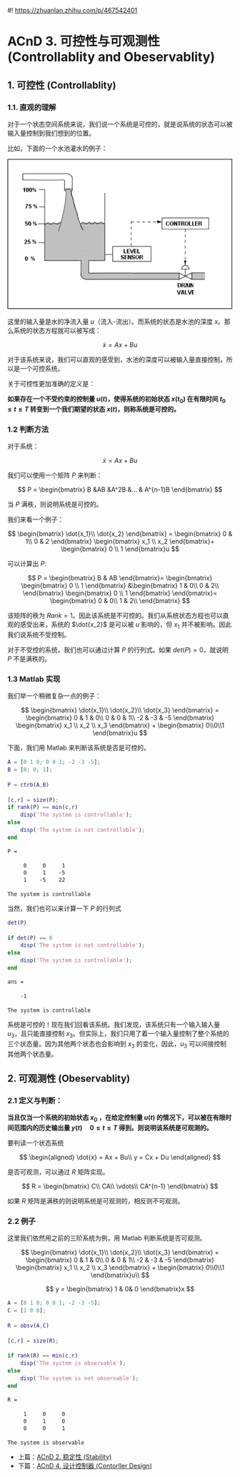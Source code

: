 #! https://zhuanlan.zhihu.com/p/467542401
# ACnD 3. 可控性与可观测性 (Controllablity and Obeservablity)

## 1. 可控性 (Controllablity)

### 1.1. 直观的理解

对于一个状态空间系统来说，我们说一个系统是可控的，就是说系统的状态可以被输入量控制到我们想到的位置。

比如，下面的一个水池灌水的例子：

![例子](./pics/example.png)

这里的输入量是水的净流入量 $u$（流入-流出）。而系统的状态是水池的深度 $x$。那么系统的状态方程就可以被写成：

$$
\dot{x} = Ax + Bu
$$

对于该系统来说，我们可以直观的感受到，水池的深度可以被输入量直接控制，所以是一个可控系统。

关于可控性更加准确的定义是：

**如果存在一个不受约束的控制量 $u(t)$，使得系统的初始状态 $x(t_0)$ 在有限时间 $t_0 \leq t \leq T$ 转变到一个我们期望的状态 $x(t)$，则称系统是可控的。**

###  1.2 判断方法

对于系统：

$$
\dot{x} = Ax + Bu
$$

我们可以使用一个矩阵 $P$ 来判断：

$$
P = 
\begin{bmatrix}
    B &AB &A^2B &... & A^{n-1}B
\end{bmatrix}
$$

当 $P$ 满秩，则说明系统是可控的。

我们来看一个例子：

$$
\begin{bmatrix}
    \dot{x_1}\\
    \dot{x_2}
\end{bmatrix} = 
\begin{bmatrix}
    0 & 1\\
    0 & 2
\end{bmatrix}
\begin{bmatrix}
    x_1 \\ x_2
\end{bmatrix}+
\begin{bmatrix}
    0 \\ 1
\end{bmatrix}u
$$

可以计算出 $P$:

$$
P =
\begin{bmatrix}
    B & AB
\end{bmatrix}=
\begin{bmatrix}
    \begin{bmatrix}
        0 \\ 1
    \end{bmatrix}
    &\begin{bmatrix}
        1 & 0\\
        0 & 2\\
    \end{bmatrix}
    \begin{bmatrix}
        0 \\ 1
    \end{bmatrix}
\end{bmatrix}=
\begin{bmatrix}
    0 & 0\\
    1 & 2\\
\end{bmatrix}
$$

该矩阵的秩为 $Rank = 1$。因此该系统是不可控的。我们从系统状态方程也可以直观的感受出来，系统的 $\dot{x_2}$ 是可以被 $u$ 影响的，但 $x_1$ 并不被影响。因此我们说系统不受控制。

对于不受控的系统，我们也可以通过计算 $P$ 的行列式。如果 $det(P) = 0$，就说明 $P$ 不是满秩的。

### 1.3 Matlab 实现

我们举一个稍微复杂一点的例子：

$$
\begin{bmatrix}
    \dot{x_1}\\
    \dot{x_2}\\
    \dot{x_3}
\end{bmatrix} =
\begin{bmatrix}
    0 & 1 & 0\\
    0 & 0 & 1\\
    -2 & -3 & -5
\end{bmatrix}
\begin{bmatrix}
    x_1 \\ x_2 \\ x_3
\end{bmatrix} +
\begin{bmatrix}
    0\\0\\1
\end{bmatrix}u
$$

下面，我们用 Matlab 来判断该系统是否是可控的。


```matlab
A = [0 1 0; 0 0 1; -2 -3 -5];
B = [0; 0; 1];

P = ctrb(A,B)

[c,r] = size(P);
if rank(P) == min(c,r)
    disp('The system is controllable');
else
    disp('The system is not controllable');
end
```

    
    P =
    
         0     0     1
         0     1    -5
         1    -5    22
    
    The system is controllable
    
    

当然，我们也可以来计算一下 $P$ 的行列式


```matlab
det(P)

if det(P) == 0
    disp('The system is not controllable');
else
    disp('The system is controllable');
end
```

    
    ans =
    
        -1
    
    The system is controllable
    
    

系统是可控的！现在我们回看该系统。我们发现，该系统只有一个输入输入量 $u_3$，且只能直接控制 $x_3$。但实际上，我们只用了着一个输入量控制了整个系统的三个状态量。因为其他两个状态也会影响到 $x_3$ 的变化，因此，$u_3$ 可以间接控制其他两个状态量。

## 2. 可观测性 (Obeservablity)

### 2.1 定义与判断：

**当且仅当一个系统的初始状态 $x_0$ ，在给定控制量 $u(t)$ 的情况下，可以被在有限时间范围内的历史输出量 $y(t) \quad 0  \leq t \leq T$ 得到。则说明该系统是可观测的。**

要判读一个状态系统

$$
\begin{aligned}
\dot{x} = Ax + Bu\\
y = Cx + Du    
\end{aligned}
$$

是否可观测，可以通过 $R$ 矩阵实现。

$$
R = \begin{bmatrix}
    C\\
    CA\\
    \vdots\\
    CA^{n-1}
\end{bmatrix}
$$

如果 $R$ 矩阵是满秩的则说明系统是可观测的，相反则不可观测。

### 2.2 例子

这里我们依然用之前的三阶系统为例，用 Matlab 判断系统是否可观测。

$$
   \begin{bmatrix}
    \dot{x_1}\\
    \dot{x_2}\\
    \dot{x_3}
\end{bmatrix} =
\begin{bmatrix}
    0 & 1 & 0\\
    0 & 0 & 1\\
    -2 & -3 & -5
\end{bmatrix}
\begin{bmatrix}
    x_1 \\ x_2 \\ x_3
\end{bmatrix} +
\begin{bmatrix}
    0\\0\\1
\end{bmatrix}u\\
$$

$$
y =
\begin{bmatrix}
    1 & 0& 0
\end{bmatrix}x
$$


```matlab
A = [0 1 0; 0 0 1; -2 -3 -5];
C = [1 0 0];

R = obsv(A,C)

[c,r] = size(R);

if rank(R) == min(c,r)
    disp('The system is observable');
else
    disp('The system is not observable');
end
```

    
    R =
    
         1     0     0
         0     1     0
         0     0     1
    
    The system is observable
    
    

- 上篇：[ACnD 2. 稳定性 (Stability)](https://zhuanlan.zhihu.com/p/467088278)
- 下篇：[ACnD 4. 设计控制器 (Contorller Design)](https://zhuanlan.zhihu.com/p/470029508)
